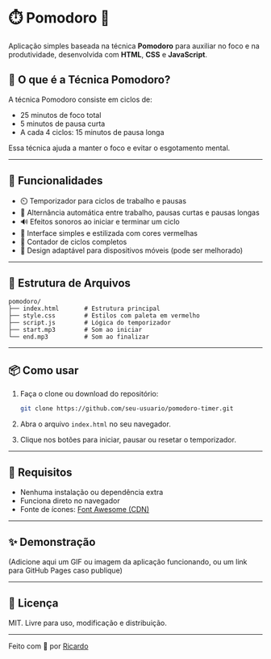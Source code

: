 # ⏱️ Pomodoro 🍅

Aplicação simples baseada na técnica **Pomodoro** para auxiliar no foco e na produtividade, desenvolvida com **HTML**, **CSS** e **JavaScript**.

## 📌 O que é a Técnica Pomodoro?

A técnica Pomodoro consiste em ciclos de:
- 25 minutos de foco total
- 5 minutos de pausa curta
- A cada 4 ciclos: 15 minutos de pausa longa

Essa técnica ajuda a manter o foco e evitar o esgotamento mental.

---

## 🚀 Funcionalidades

- ⏲️ Temporizador para ciclos de trabalho e pausas
- 🔁 Alternância automática entre trabalho, pausas curtas e pausas longas
- 🔊 Efeitos sonoros ao iniciar e terminar um ciclo
- 🎨 Interface simples e estilizada com cores vermelhas
- 🎯 Contador de ciclos completos
- 📱 Design adaptável para dispositivos móveis (pode ser melhorado)

---

## 📁 Estrutura de Arquivos

```
pomodoro/
├── index.html       # Estrutura principal
├── style.css        # Estilos com paleta em vermelho
├── script.js        # Lógica do temporizador
├── start.mp3        # Som ao iniciar
└── end.mp3          # Som ao finalizar
```

---

## 📦 Como usar

1. Faça o clone ou download do repositório:
   ```bash
   git clone https://github.com/seu-usuario/pomodoro-timer.git
   ```

2. Abra o arquivo `index.html` no seu navegador.

3. Clique nos botões para iniciar, pausar ou resetar o temporizador.

---

## 📌 Requisitos

- Nenhuma instalação ou dependência extra
- Funciona direto no navegador
- Fonte de ícones: [Font Awesome (CDN)](https://cdnjs.com)

---

## ✨ Demonstração

(Adicione aqui um GIF ou imagem da aplicação funcionando, ou um link para GitHub Pages caso publique)

---

## 📄 Licença

MIT. Livre para uso, modificação e distribuição.

---

Feito com 🍅 por [Ricardo](https://github.com/RicardoMGM)
